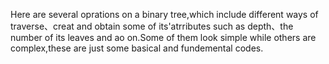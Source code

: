 Here are several oprations on a binary tree,which include different ways of traverse、creat and obtain some of its'atrributes such as depth、the number of its leaves and ao on.Some of them look simple while others are complex,these are just some basical and fundemental codes.
